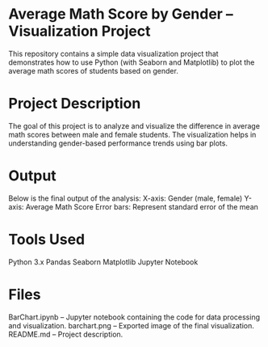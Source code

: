# Average Math Score by Gender – Visualization Project
This repository contains a simple data visualization project that demonstrates how to use Python (with Seaborn and Matplotlib) to plot the average math scores of students based on gender.

# Project Description
The goal of this project is to analyze and visualize the difference in average math scores between male and female students. The visualization helps in understanding gender-based performance trends using bar plots.

# Output

Below is the final output of the analysis:
X-axis: Gender (male, female)
Y-axis: Average Math Score
Error bars: Represent standard error of the mean

# Tools Used

Python 3.x
Pandas
Seaborn
Matplotlib
Jupyter Notebook

# Files
BarChart.ipynb – Jupyter notebook containing the code for data processing and visualization.
barchart.png – Exported image of the final visualization.
README.md – Project description.

